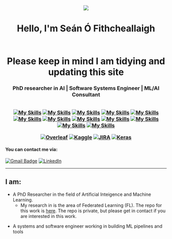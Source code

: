 <!--<img src="https://profile-counter.glitch.me/ofithcheallaigh/count.svg" />-->
<div align="center">
  <img src="https://github.com/ofithcheallaigh/ofithcheallaigh/assets/11619696/938a1ccc-e936-44e3-b098-3dd4e86326d0">
</div>
<!--![SÓF_Logo](https://github.com/ofithcheallaigh/ofithcheallaigh/assets/11619696/938a1ccc-e936-44e3-b098-3dd4e86326d0)-->


<h1 align="center">Hello, I'm Seán Ó Fithcheallaigh<br><br><br>
Please keep in mind I am tidying and updating this site</h1>

<h3 align="center">

<!--
[![Typing SVG](https://readme-typing-svg.demolab.com?font=Fira+Code&size=22&pause=200&color=00D100&center=true&vCenter=true&width=470&lines=Hey!+It's+Seán.;I'm+a+PhD+Reseacher+in+AI.;+Systems+and+Software+Engineer.;+ML/AI+Consultant.)](https://git.io/typing-svg)
-->

</div>

<h3 align="center">PhD researcher in AI | Software Systems Engineer | ML/AI Consultant
<br><br>
<!-- Experienced in Programming, Automation, Research, Data Analysis | Exploring Machine Learning and Data Science -->

<!-- [![My Skills](https://skillicons.dev/icons?i=matlab,py,c,wasm)](https://skillicons.dev) -->
[![My Skills](https://skillicons.dev/icons?i=matlab&theme=light)](https://mathworks.com)
[![My Skills](https://skillicons.dev/icons?i=py&theme=light)](https://python.org)
[![My Skills](https://skillicons.dev/icons?i=c&theme=light)](https://en.wikipedia.org/wiki/C_(programming_language))
[![My Skills](https://skillicons.dev/icons?i=git&theme=light)](https://git-scm.com/)
[![My Skills](https://skillicons.dev/icons?i=arduino&theme=light)](https://arduino.cc/)
[![My Skills](https://skillicons.dev/icons?i=vscode&theme=light)](https://code.visualstudio.com/)
[![My Skills](https://skillicons.dev/icons?i=tensorflow&theme=light)](https://www.tensorflow.org/)
[![My Skills](https://skillicons.dev/icons?i=pytorch&theme=light)](https://pytorch.org/)
[![My Skills](https://skillicons.dev/icons?i=github&theme=light)](https://github.com/)
[![My Skills](https://skillicons.dev/icons?i=ai&theme=light)](https://en.wikipedia.org/wiki/Artificial_intelligence)
[![My Skills](https://skillicons.dev/icons?i=sklearn&theme=light)](https://scikit-learn.org/stable/)
[![My Skills](https://skillicons.dev/icons?i=latex&theme=light)](https://www.latex-project.org/)


[![Overleaf](https://img.shields.io/badge/Overleaf-47A141?style=for-the-badge&logo=Overleaf&logoColor=white)](https://overleaf.com)
[![Kaggle](https://img.shields.io/badge/Kaggle-20BEFF?style=for-the-badge&logo=Kaggle&logoColor=white)](https://www.kaggle.com/)
[![JIRA](https://img.shields.io/badge/-JIRA-0052CC?style=for-the-badge&logo=jira)](https://www.atlassian.com/software/jira)
[![Keras](https://img.shields.io/badge/Keras-%23D00000.svg?style=for-the-badge&logo=Keras&logoColor=white)](https://keras.io)

</h3>

#### You can contact me via:
[![Gmail Badge](https://img.shields.io/badge/-sofithcheallaigh@gmail.com-c14438?style=flat-square&logo=Gmail&logoColor=white&link=mailto:sofithcheallaigh@gmail.com)](mailto:sofithcheallaigh@gmail.com)
[![LinkedIn](https://img.shields.io/badge/-Seán%20Ó%20Fithcheallaigh-informational?style=flat-square&logo=linkedin&logoColor=white)](https://www.linkedin.com/in/se%C3%A1n-%C3%B3-fithcheallaigh-079/)

---
## I am:
- A PhD Researcher in the field of Artificial Inteigence and Machine Learning.
  - My research in is the area of Federated Learning (FL). The repo for this work is [here](https://github.com/ofithcheallaigh/phd). The repo is private, but please get in contact if you are interested in this work.
<!--
- An electronics engineer with experience in PCB design, verification and validation testing, PCB design, Scrum.
-->
- A systems and software engineer working in building ML pipelines and tools
  <!--
- A PhD researcher in AI, having completed my MSc in AI in 2023.
  - Studied Machine Learning, Deep Learning  , Statistical Analysis
  -->
- Experienced in programming for machine learning, data analysis, automation and algorithm development


#### You can contact me via:
[![Gmail Badge](https://img.shields.io/badge/-sofithcheallaigh@gmail.com-c14438?style=flat-square&logo=Gmail&logoColor=white&link=mailto:sofithcheallaigh@gmail.com)](mailto:sofithcheallaigh@gmail.com)
[![LinkedIn](https://img.shields.io/badge/-Seán%20Ó%20Fithcheallaigh-informational?style=flat-square&logo=linkedin&logoColor=white)](https://www.linkedin.com/in/se%C3%A1n-%C3%B3-fithcheallaigh-079/)

### Technologies and tools I work with:
[![Python](https://img.shields.io/badge/-Python-black?style=for-the-badge&logo=Python)](https://www.python.org/)
[![VS Code](https://img.shields.io/badge/-VS%20Code-007ACC?style=for-the-badge&logo=visual-studio-code)](https://code.visualstudio.com/)
[![Git](https://img.shields.io/badge/-Git-black?style=for-the-badge&logo=git)](https://git-scm.com)
[![GitHub](https://img.shields.io/badge/-GitHub-181717?style=for-the-badge&logo=github)](https://github.com/)
[![JIRA](https://img.shields.io/badge/-JIRA-0052CC?style=for-the-badge&logo=jira)](https://www.atlassian.com/software/jira)
[![Keras](https://img.shields.io/badge/Keras-%23D00000.svg?style=for-the-badge&logo=Keras&logoColor=white)](https://keras.io)
[![Jupyter Notebook](https://img.shields.io/badge/jupyter-%23FA0F00.svg?style=for-the-badge&logo=jupyter&logoColor=white)](https://jupyter.org)
[![Pandas](https://img.shields.io/badge/pandas-%23150458.svg?style=for-the-badge&logo=pandas&logoColor=white)](https://pandas.pydata.org)
[![scikit-learn](https://img.shields.io/badge/scikit--learn-%23F7931E.svg?style=for-the-badge&logo=scikit-learn&logoColor=white)](https://scikit-learn.org/stable/)
[![TensorFlow](https://img.shields.io/badge/TensorFlow-%23FF6F00.svg?style=for-the-badge&logo=TensorFlow&logoColor=white)](https://www.tensorflow.org/)
[![Overleaf](https://img.shields.io/badge/Overleaf-47A141?style=for-the-badge&logo=Overleaf&logoColor=white)](https://overleaf.com)
[![Arduino](https://img.shields.io/badge/Arduino-00979D?style=for-the-badge&logo=Arduino&logoColor=white)](https://www.arduino.cc/)
[![Kaggle](https://img.shields.io/badge/Kaggle-20BEFF?style=for-the-badge&logo=Kaggle&logoColor=white)](https://www.kaggle.com/)



<!--
<details>
  <summary><b>Skills</b></summary>
  
[![python](https://img.shields.io/badge/python-★★★☆☆-lightgrey?labelColor=3776AB&logo=Python&style=for-the-badge&logoColor=white)](https://www.python.org/)
[![R](https://img.shields.io/badge/R-★☆☆☆☆-lightgrey?labelColor=276DC3&logo=R&style=for-the-badge&logoColor=white)](https://www.r-project.org/)
  
</details>


#### You can contact me via:
[![Gmail Badge](https://img.shields.io/badge/-sofithcheallaigh@gmail.com-c14438?style=flat-square&logo=Gmail&logoColor=white&link=mailto:sofithcheallaigh@gmail.com)](mailto:sofithcheallaigh@gmail.com)
[![LinkedIn](https://img.shields.io/badge/-Seán%20Ó%20Fithcheallaigh-informational?style=flat-square&logo=linkedin&logoColor=white)](https://www.linkedin.com/in/se%C3%A1n-%C3%B3-fithcheallaigh-079/)

<a href="https://github.com/ofithcheallaigh" target="_blank"><img src="https://github.com/ofithcheallaigh/ofithcheallaigh/blob/main/images/git.png" alt="GitHub" width="30"></a> ..>


[![Anurag's GitHub stats](https://github-readme-stats.vercel.app/api?username=ofithcheallaigh)](https://github.com/anuraghazra/github-readme-stats)
-->

<!--[![Top Langs](https://github-readme-stats.vercel.app/api/top-langs/?username=ofithcheallaigh&layout=compact)](https://github.com/anuraghazra/github-readme-stats) -->

<!--
## Programming Languages and Tools
<img src = 'https://github.com/MarikIshtar007/MarikIshtar007/blob/master/images/c-original.svg' width='40'/> <img src = 'https://github.com/MarikIshtar007/MarikIshtar007/blob/master/images/python2.png' height='40'/> <img src = 'https://github.com/ofithcheallaigh/ofithcheallaigh/blob/main/images/mathworks.png' width='40'/> <a href="https://git-scm.com/" target="_blank" rel="noreferrer"> <img src="https://www.vectorlogo.zone/logos/git-scm/git-scm-icon.svg" alt="git" width="40" height="40"/> </a> 
<a href="https://hive.apache.org/" target="_blank" rel="noreferrer"> <img src="https://www.vectorlogo.zone/logos/apache_hive/apache_hive-icon.svg" alt="hive" width="40" height="40"/> </a> 
<a href="https://www.linux.org/" target="_blank" rel="noreferrer"> <img src="https://raw.githubusercontent.com/devicons/devicon/master/icons/linux/linux-original.svg" alt="linux" width="40" height="40"/> </a> 
<a href="https://www.mysql.com/" target="_blank" rel="noreferrer"> <img src="https://raw.githubusercontent.com/devicons/devicon/master/icons/mysql/mysql-original-wordmark.svg" alt="mysql" width="40" height="40"/> <a href="https://pandas.pydata.org/" target="_blank" rel="noreferrer"> <img src="https://raw.githubusercontent.com/devicons/devicon/2ae2a900d2f041da66e950e4d48052658d850630/icons/pandas/pandas-original.svg" alt="pandas" width="40" height="40"/> </a> 
<a href="https://scikit-learn.org/" target="_blank" rel="noreferrer"> <img src="https://upload.wikimedia.org/wikipedia/commons/0/05/Scikit_learn_logo_small.svg" alt="scikit_learn" width="40" height="40"/> </a> 
<a href="https://seaborn.pydata.org/" target="_blank" rel="noreferrer"> <img src="https://seaborn.pydata.org/_images/logo-mark-lightbg.svg" alt="seaborn" width="40" height="40"/> </a> 
<a href="https://www.tensorflow.org" target="_blank" rel="noreferrer"> <img src="https://www.vectorlogo.zone/logos/tensorflow/tensorflow-icon.svg" alt="tensorflow" width="40" height="40"/> </a> 

<!-- </p> -->

<!--
### Visitor count
<p align="left"> <img src="https://komarev.com/ghpvc/?username=ofithcheallaigh&label=Profile%20views&color=0e75b6&style=flat"/> </p>     
<!--<img src="https://profile-counter.glitch.me/ofithcheallaigh/count.svg" />
![Visitor Count](https://profile-counter.glitch.me/ofithcheallaigh/count.svg)

👋
-->
